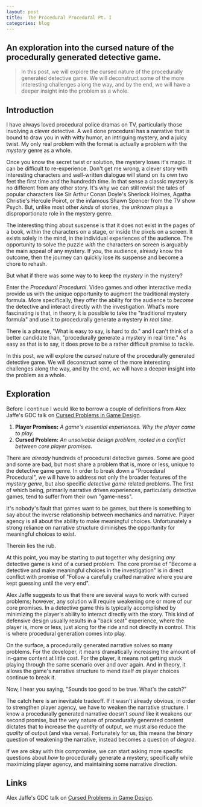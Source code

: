 ```yaml
---
layout: post
title:  The Procedural Procedural Pt. I
categories: blog
---
```


## An exploration into the cursed nature of the procedurally generated detective game.

> In this post, we will explore the cursed nature of the procedurally generated detective game. We will deconstruct some of the more interesting challenges along the way, and by the end, we will have a deeper insight into the problem as a whole.

## **Introduction**

I have always loved procedural police dramas on TV, particularly those involving a clever detective. A well done procedural has a narrative that is bound to draw you in with witty humor, an intriguing mystery, and a juicy twist. My only real problem with the format is actually a problem with the *mystery* genre as a whole.

Once you know the secret twist or solution, the mystery loses it's magic. It can be difficult to re-experience. Don't get me wrong, a clever story with interesting characters and well-written dialogue will stand on its own two feet the first time and the hundredth time. In that sense a classic mystery is no different from any other story. It's why we can still revisit the tales of popular characters like Sir Arthur Conan Doyle's Sherlock Holmes, Agatha Christie's Hercule Poirot, or the infamous Shawn Spencer from the TV show Psych. But, unlike most other *kinds* of stories, the *unknown* plays a disproportionate role in the mystery genre. 

The interesting thing about suspense is that it does not exist in the pages of a book, within the characters on a stage, or inside the pixels on a screen. It exists solely in the mind, in the individual experiences of the audience. The opportunity to solve the puzzle *with* the characters on screen is arguably the main appeal of any mystery. If *you*, the audience, already know the outcome, then the journey can quickly lose its suspense and become a chore to rehash.

But what if there was some way to to keep the *mystery* in the mystery?

Enter the *Procedural Procedural*. Video games and other interactive media provide us with the unique opportunity to augment the traditional mystery formula. More specifically, they offer the ability for the audience to *become* the detective and interact directly with the investigation. What's more fascinating is that, in theory, it is possible to take the "traditional mystery formula" and use it to procedurally generate a mystery in *real time*.

There is a phrase, "What is easy to say, is hard to do." and I can't think of a better candidate than, "procedurally generate a mystery in real time." As easy as that is to say, it does prove to be a rather difficult premise to tackle.

In this post, we will explore the *cursed* nature of the procedurally generated detective game. We will deconstruct some of the more interesting challenges along the way, and by the end, we will have a deeper insight into the problem as a whole.

## **Exploration**

Before I continue I would like to borrow a couple of definitions from Alex Jaffe's GDC talk on [Cursed Problems in Game Design](https://www.youtube.com/watch?v=8uE6-vIi1rQ).

1. **Player Promises:** *A game's essential experiences. Why the player came to play.*  
2. **Cursed Problem:** *An unsolvable design problem, rooted in a conflict between core player promises.*

 There are *already* hundreds of procedural detective games. Some are good and some are bad, but most share a problem that is, more or less, unique to the detective game genre. In order to break down a "Procedural Procedural", we will have to address not only the broader features of the *mystery genre*, but also specific *detective game* related problems. The first of which being, primarily narrative driven experiences, particularly detective games, tend to suffer from their own "game-ness".

It's nobody's fault that games want to be games, but there is something to say about the inverse relationship between mechanics and narrative. Player agency is all about the ability to make meaningful choices. Unfortunately a strong reliance on narrative structure diminishes the opportunity for meaningful choices to exist.

Therein lies the rub.

At this point, you may be starting to put together why designing *any* detective game is kind of a cursed problem. The core promise of "Become a detective and make meaningful choices in the investigation" is in direct conflict with promise of "Follow a carefully crafted narrative where you are kept guessing until the very end".

Alex Jaffe suggests to us that there are several ways to work with cursed problems; however, any solution will require weakening one or more of our core promises. In a detective game this is typically accomplished by minimizing the player's ability to interact directly with the story. This kind of defensive design usually results in a "back seat" experience, where the player is, more or less, just along for the ride and not directly in control. This is where procedural generation comes into play.

On the surface, a procedurally generated narrative solves so many problems. For the developer, it means dramatically increasing the amount of in-game content at little cost. For the player, it means not getting stuck playing through the same scenario over and over again. And in theory, it allows the game's narrative structure to mend itself *as* player choices continue to break it.

Now, I hear you saying, "Sounds too good to be true. What's the catch?"

The catch here is an inevitable tradeoff. If it wasn't already obvious, in order to strengthen player agency, we have to weaken the narrative structure. I know a procedurally generated narrative doesn't *sound* like it weakens our second promise, but the very nature of procedurally generated content dictates that to increase the *quantity* of output, we must also reduce the *quality* of output (and visa versa). Fortunately for us, this means the *binary* question of weakening the narrative, instead becomes a question of *degree*.

If we are okay with this compromise, we can start asking more specific questions about *how* to procedurally generate a mystery; specifically while maximizing player agency, and maintaining some narrative direction.

## **Links**
Alex Jaffe's GDC talk on [Cursed Problems in Game Design](https://www.youtube.com/watch?v=8uE6-vIi1rQ). 
